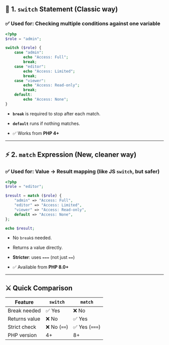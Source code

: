 ## 🧭 1. `switch` Statement (Classic way)

### ✅ Used for: **Checking multiple conditions against one variable**

```php
<?php
$role = "admin";

switch ($role) {
    case "admin":
        echo "Access: Full";
        break;
    case "editor":
        echo "Access: Limited";
        break;
    case "viewer":
        echo "Access: Read-only";
        break;
    default:
        echo "Access: None";
}
```

- **`break`** is required to stop after each match.
    
- **`default`** runs if nothing matches.
    
- ✅ Works from **PHP 4+**
    

---

## ⚡ 2. `match` Expression (New, cleaner way)

### ✅ Used for: **Value → Result mapping** (like JS `switch`, but safer)

```php
<?php
$role = "editor";

$result = match ($role) {
    "admin" => "Access: Full",
    "editor" => "Access: Limited",
    "viewer" => "Access: Read-only",
    default => "Access: None",
};

echo $result;
```

- No `break`s needed.
    
- Returns a value directly.
    
- **Stricter**: uses `===` (not just `==`)
    
- ✅ Available from **PHP 8.0+**
    

---

## ⚔️ Quick Comparison

|Feature|`switch`|`match`|
|---|---|---|
|Break needed|✅ Yes|❌ No|
|Returns value|❌ No|✅ Yes|
|Strict check|❌ No (`==`)|✅ Yes (`===`)|
|PHP version|4+|8+|
